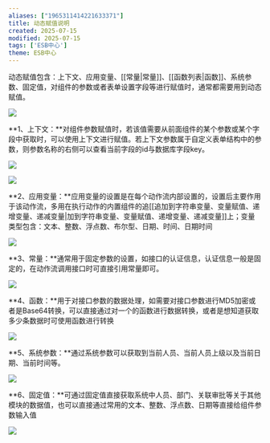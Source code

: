 ```yaml
---
aliases: ["1965311414221633371"]
title: 动态赋值说明
created: 2025-07-15
modified: 2025-07-15
tags: ['ESB中心']
theme: ESB中心
---
```


动态赋值包含：上下文、应用变量、[[常量|常量]]、[[函数列表|函数]]、系统参数、固定值，对组件的参数或者表单设置字段等进行赋值时，通常都需要用到动态赋值。

![](8acd6a8dbfa2a08c219c1ebd0ac71a25.jpg)

**1、上下文：**对组件参数赋值时，若该值需要从前面组件的某个参数或某个字段中获取时，可以使用上下文进行赋值。若上下文参数属于自定义表单结构中的参数，则参数名称的右侧可以查看当前字段的id与数据库字段key。

![](ed4da78fc2cc07fd606e65c83335fc54.jpg)

![](866b34ad9a788ecd547c48dc23b88ab8.jpg)

**2、应用变量：**应用变量的设置是在每个动作流内部设置的，设置后主要作用于该动作流，多用在执行动作的内置组件的追[[追加到字符串变量、变量赋值、递增变量、递减变量|加到字符串变量、变量赋值、递增变量、递减变量]]上；变量类型包含：文本、整数、浮点数、布尔型、日期、时间、日期时间

![](471475959327139cf5d8c9bec6b7b8ba.jpg)

**3、常量：**通常用于固定参数的设置，如接口的认证信息，认证信息一般是固定的，在动作流调用接口时可直接引用常量即可。

![](51b8652a11ae9c8c0f2824642a7acfe5.jpg)

**4、函数：**用于对接口参数的数据处理，如需要对接口参数进行MD5加密或者是Base64转换，可以直接通过对一个的函数进行数据转换，或者是想知道获取多少条数据时可使用函数进行转换

![](a9dce95101399ede89981c71542c203c.jpg)

**5、系统参数：**通过系统参数可以获取到当前人员、当前人员上级以及当前日期、当前时间等。

![](20857a96cc7141b4e2f470af11a2427f.jpg)

**6、固定值：**可通过固定值直接获取系统中人员、部门、关联审批等关于其他模块的数据值，也可以直接通过常用的文本、整数、浮点数、日期等直接给组件参数输入值

**![](1321077591a2d7737289d829ac4785aa.jpg)**
